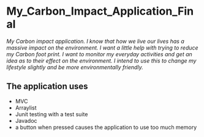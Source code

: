 # My_Carbon_Impact_Application_Final

_My Carbon impact application.
I know that how we live our lives has a massive impact on the environment.
I want a little help with trying to reduce my Carbon foot print.
I want to monitor my everyday activities and get an idea as to their effect on the environment.
I intend to use this to change my lifestyle slightly and be more environmentally friendly._

## The application uses 
* MVC
* Arraylist
* Junit testing with a test suite
* Javadoc
* a button when pressed causes the application to use too much memory
